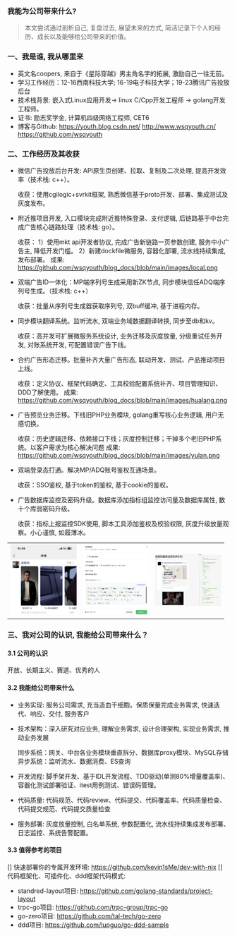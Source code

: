 ### 我能为公司带来什么?

> 本文尝试通过剖析自己, 复盘过去, 展望未来的方式, 简洁记录下个人的经历、成长以及能够给公司带来的价值。


### 一、我是谁, 我从哪里来

* 英文名coopers, 来自于《星际穿越》男主角名字的拓展, 激励自己一往无前。
* 学习工作经历：12-16西南科技大学; 16-19电子科技大学；19-23腾讯广告投放后台
* 技术栈背景: 嵌入式Linux应用开发-> linux C/Cpp开发工程师 -> golang开发工程师。
* 证书: 励志奖学金, 计算机四级网络工程师, CET6
* 博客与Github: https://youth.blog.csdn.net/   http://www.wsqyouth.cn/  https://github.com/wsqyouth 

### 二、工作经历及其收获

* 微信广告投放后台开发: API原生页创建、拉取、复制及二次处理, 提高开发效率（技术栈: c++）。

  收获：使用cgilogic+svrkit框架, 熟悉微信基于proto开发、部署、集成测试及灰度发布。
* 附近推项目开发, 入口模块完成附近推特殊登录、支付逻辑, 后链路基于中台完成广告核心链路处理（技术栈: go）。

  收获：
  1）使用mkt api开发者协议, 完成广告新链路一页参数创建, 服务中小广告主, 降低开发门槛。
  2）新建dockfile微服务, 容器化部署, 流水线持续集成, 发布部署。
  成果: https://github.com/wsqyouth/blog_docs/blob/main/images/local.png
* 双端广告ID一体化：MP端序列号生成采用新ZK节点, 同步模块信任ADQ端序列号生成。（技术栈: c++）

  收获：批量从序列号生成器获取序列号, 双buff缓冲, 基于进程内存。
* 同步模块翻译系统。监听流水, 双端业务域数据翻译转换, 同步至db和kv。

  收获：高并发可扩展微服务系统设计, 业务迁移及灰度放量, 分级重试任务开发, 对账系统开发, 可配置错误广告下线。
* 合约广告形态迁移。批量补齐大量广告形态, 联动开发、测试、产品推动项目上线。

  收获：定义协议、框架代码确定、工具校验配置系统补齐、项目管理知识、DDD了解使用。
  成果: https://github.com/wsqyouth/blog_docs/blob/main/images/hualang.png
* 广告预览业务迁移。下线旧PHP业务模块, golang重写核心业务逻辑, 用户无感切换。

  收获：历史逻辑迁移、依赖接口下线；灰度控制迁移；干掉多个老旧PHP系统。以客户需求为核心解决问题
  成果: https://github.com/wsqyouth/blog_docs/blob/main/images/yulan.png

* 双端登录态打通。解决MP/ADQ账号鉴权互通场景。

  收获：SSO鉴权, 基于token的鉴权, 基于cookie的鉴权。
* 广告数据库监控及密码升级。数据库添加指标组监控访问量及数据库属性, 数十个库弱密码升级。

  收获：指标上报监控SDK使用, 脚本工具添加鉴权及校验权限, 灰度升级放量观察。小心谨慎, 如履薄冰。

<table>
  <tr>
    <td>
      <img src="https://github.com/wsqyouth/blog_docs/blob/main/images/hualang.png" width="150px">
    </td>
    <td>
      <img src="https://github.com/wsqyouth/blog_docs/blob/main/images/yulan.png" width="150px">
    </td>
    <td>
      <img src="https://github.com/wsqyouth/blog_docs/blob/main/images/local.png" width="150px">
    </td>
  </tr>
</table>

### 三、我对公司的认识, 我能给公司带来什么？

#### 3.1 公司的认识
开放、长期主义、赛道、优秀的人

#### 3.2 我能给公司带来什么
* 业务实现: 服务公司需求, 充当造血干细胞。保质保量完成业务需求, 快速迭代、响应、交付, 服务客户
* 技术架构：深入研究对应业务, 理解业务需求, 设计合理架构, 实现业务需求, 推动业务发展

    同步系统：网关、中台各业务模块垂直拆分、数据库proxy模块、MySQL存储
    异步系统：监听流水、数据消费、ES查询
* 开发流程: 脚手架开发、基于IDL开发流程、TDD驱动(单测80%增量覆盖率)、容器化测试部署验证、itest用例测试、错误码管理。
* 代码质量: 代码规范、代码review、代码提交、代码覆盖率、代码质量检查、代码提交规范、代码提交质量检查
* 服务部署: 灰度放量控制, 白名单系统, 参数配置化, 流水线持续集成发布部署、日志监控、系统告警配置。


#### 3.3 值得参考的项目
[] 快速部署你的专属开发环境: https://github.com/kevin1sMe/dev-with-nix
[] 代码框架化、可插件化、ddd框架代码模式:
* standred-layout项目: https://github.com/golang-standards/project-layout
* trpc-go项目: https://github.com/trpc-group/trpc-go
* go-zero项目: https://github.com/tal-tech/go-zero
* ddd项目: https://github.com/lupguo/go-ddd-sample